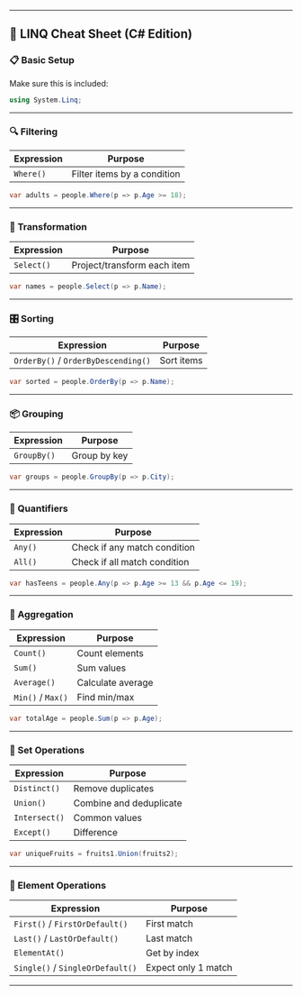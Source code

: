 ﻿---

## 🔹 LINQ Cheat Sheet (C# Edition)

### 📋 Basic Setup
Make sure this is included:
```csharp
using System.Linq;
```
---
### 🔍 Filtering

| Expression            | Purpose                            |
|-----------------------|------------------------------------|
| `Where()`             | Filter items by a condition        |
```csharp
var adults = people.Where(p => p.Age >= 18);
```

---
### 🔄 Transformation

| Expression            | Purpose                            |
|-----------------------|------------------------------------|
| `Select()`            | Project/transform each item        |
```csharp
var names = people.Select(p => p.Name);
```

---

### 🎛️ Sorting

| Expression            | Purpose                            |
|-----------------------|------------------------------------|
| `OrderBy()` / `OrderByDescending()` | Sort items        |
```csharp
var sorted = people.OrderBy(p => p.Name);
```

---

### 📦 Grouping

| Expression            | Purpose                            |
|-----------------------|------------------------------------|
| `GroupBy()`           | Group by key                       |
```csharp
var groups = people.GroupBy(p => p.City);
```

---

### 🧪 Quantifiers

| Expression            | Purpose                            |
|-----------------------|------------------------------------|
| `Any()`               | Check if any match condition       |
| `All()`               | Check if all match condition       |
```csharp
var hasTeens = people.Any(p => p.Age >= 13 && p.Age <= 19);
```

---

### 🔢 Aggregation

| Expression            | Purpose                            |
|-----------------------|------------------------------------|
| `Count()`             | Count elements                     |
| `Sum()`               | Sum values                         |
| `Average()`           | Calculate average                  |
| `Min()` / `Max()`     | Find min/max                       |
```csharp
var totalAge = people.Sum(p => p.Age);
```

---

### 🔗 Set Operations

| Expression            | Purpose                            |
|-----------------------|------------------------------------|
| `Distinct()`          | Remove duplicates                  |
| `Union()`             | Combine and deduplicate            |
| `Intersect()`         | Common values                      |
| `Except()`            | Difference                         |
```csharp
var uniqueFruits = fruits1.Union(fruits2);
```

---

### 🧬 Element Operations

| Expression            | Purpose                            |
|-----------------------|------------------------------------|
| `First()` / `FirstOrDefault()` | First match               |
| `Last()` / `LastOrDefault()`   | Last match                |
| `ElementAt()`         | Get by index                       |
| `Single()` / `SingleOrDefault()` | Expect only 1 match     |

---